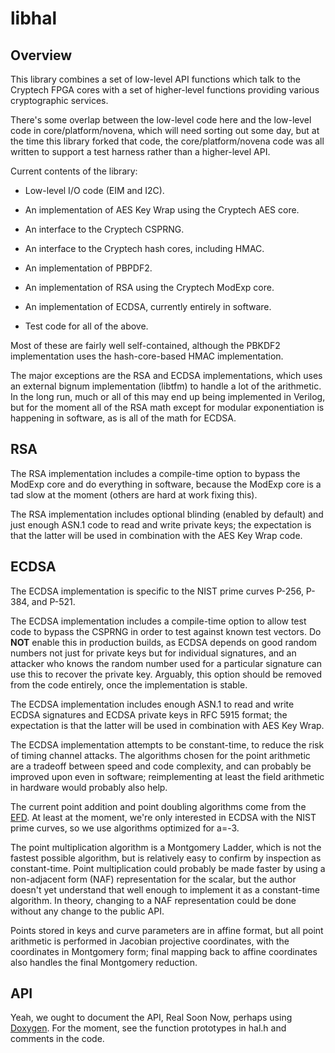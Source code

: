 libhal
======

## Overview ##

This library combines a set of low-level API functions which talk to
the Cryptech FPGA cores with a set of higher-level functions providing
various cryptographic services.

There's some overlap between the low-level code here and the low-level
code in core/platform/novena, which will need sorting out some day,
but at the time this library forked that code, the
core/platform/novena code was all written to support a test harness
rather than a higher-level API.

Current contents of the library:

* Low-level I/O code (EIM and I2C).

* An implementation of AES Key Wrap using the Cryptech AES core.

* An interface to the Cryptech CSPRNG.

* An interface to the Cryptech hash cores, including HMAC.

* An implementation of PBPDF2.

* An implementation of RSA using the Cryptech ModExp core.

* An implementation of ECDSA, currently entirely in software.

* Test code for all of the above.

Most of these are fairly well self-contained, although the PBKDF2
implementation uses the hash-core-based HMAC implementation.

The major exceptions are the RSA and ECDSA implementations, which uses
an external bignum implementation (libtfm) to handle a lot of the
arithmetic.  In the long run, much or all of this may end up being
implemented in Verilog, but for the moment all of the RSA math except
for modular exponentiation is happening in software, as is all of the
math for ECDSA.

## RSA ##

The RSA implementation includes a compile-time option to bypass the
ModExp core and do everything in software, because the ModExp core is
a tad slow at the moment (others are hard at work fixing this).

The RSA implementation includes optional blinding (enabled by default)
and just enough ASN.1 code to read and write private keys; the
expectation is that the latter will be used in combination with the
AES Key Wrap code.

## ECDSA ##

The ECDSA implementation is specific to the NIST prime curves P-256,
P-384, and P-521.

The ECDSA implementation includes a compile-time option to allow test
code to bypass the CSPRNG in order to test against known test vectors.
Do **NOT** enable this in production builds, as ECDSA depends on good
random numbers not just for private keys but for individual
signatures, and an attacker who knows the random number used for a
particular signature can use this to recover the private key.
Arguably, this option should be removed from the code entirely, once
the implementation is stable.

The ECDSA implementation includes enough ASN.1 to read and write ECDSA
signatures and ECDSA private keys in RFC 5915 format; the expectation
is that the latter will be used in combination with AES Key Wrap.

The ECDSA implementation attempts to be constant-time, to reduce the
risk of timing channel attacks.  The algorithms chosen for the point
arithmetic are a tradeoff between speed and code complexity, and can
probably be improved upon even in software; reimplementing at least
the field arithmetic in hardware would probably also help.

The current point addition and point doubling algorithms come from the
[EFD][].  At least at the moment, we're only interested in ECDSA with
the NIST prime curves, so we use algorithms optimized for a=-3.

The point multiplication algorithm is a Montgomery Ladder, which is
not the fastest possible algorithm, but is relatively easy to confirm
by inspection as constant-time.  Point multiplication could probably
be made faster by using a non-adjacent form (NAF) representation for
the scalar, but the author doesn't yet understand that well enough to
implement it as a constant-time algorithm.  In theory, changing to a
NAF representation could be done without any change to the public API.

Points stored in keys and curve parameters are in affine format, but
all point arithmetic is performed in Jacobian projective coordinates,
with the coordinates in Montgomery form; final mapping back to affine
coordinates also handles the final Montgomery reduction.

## API ##

Yeah, we ought to document the API, Real Soon Now, perhaps using
[Doxygen][].  For the moment, see the function prototypes in hal.h and
comments in the code.

[EFD]:		http://www.hyperelliptic.org/EFD/g1p/auto-shortw-jacobian-3.html
[Doxygen]:	http://www.doxygen.org/
